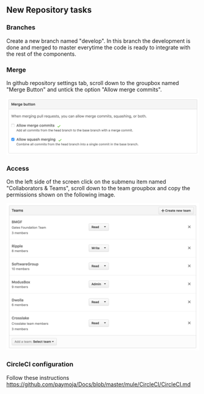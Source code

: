 ## New Repository tasks ##

### Branches ###

Create a new branch named "develop". In this branch the development is done and merged to master everytime the code is ready to integrate with the rest of the components.

### Merge ###

In github repository settings tab, scroll down to the groupbox named "Merge Button" and untick the option "Allow merge commits".

![Merge Options](./MergeOptions.png)


### Access ###

On the left side of the screen click on the submenu item named "Collaborators & Teams", scroll down to the team groupbox and copy the permissions shown on the following image.

![Access Options](./AccessOptions.png)

### CircleCI configuration ###

Follow these instructions 
https://github.com/paymoja/Docs/blob/master/mule/CircleCI/CircleCI.md
